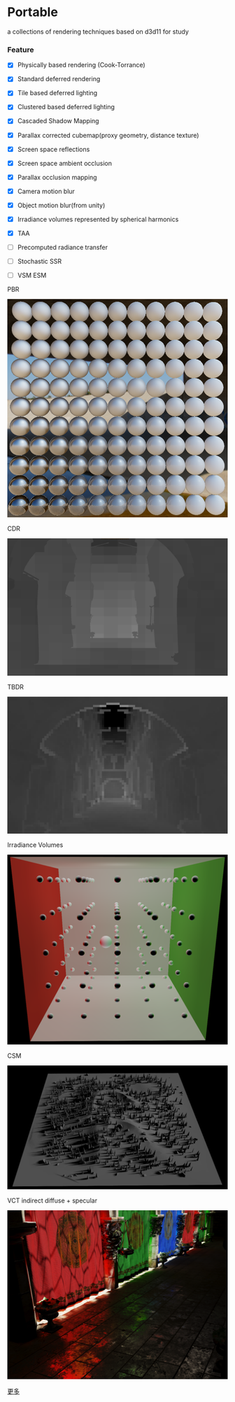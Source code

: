 Portable
===================

a collections of rendering techniques based on d3d11 for study  

### Feature
- [x] Physically based rendering (Cook-Torrance)
- [x] Standard deferred rendering
- [x] Tile based deferred lighting
- [x] Clustered based deferred lighting
- [x] Cascaded Shadow Mapping
- [x] Parallax corrected cubemap(proxy geometry, distance texture)
- [x] Screen space reflections
- [x] Screen space ambient occlusion
- [x] Parallax occlusion mapping
- [x] Camera motion blur
- [x] Object motion blur(from unity)
- [x] Irradiance volumes represented by spherical harmonics
- [x] TAA

- [ ] Precomputed radiance transfer
- [ ] Stochastic SSR 
- [ ] VSM ESM


PBR 

![](https://raw.githubusercontent.com/nustxujun/Portable/master/img/pbr_r_m.png)

CDR

![](https://github.com/nustxujun/Portable/blob/master/img/cdr.png)

TBDR

![](https://github.com/nustxujun/Portable/blob/master/img/tbr.png)

Irradiance Volumes

![](https://github.com/nustxujun/Portable/blob/master/img/sh_iv.png)

CSM

![](https://github.com/nustxujun/Portable/blob/master/img/csm.png)

VCT indirect diffuse + specular

![](https://github.com/nustxujun/Portable/blob/master/img/vct_s_d.png)


[更多](https://github.com/nustxujun/Portable/wiki)
